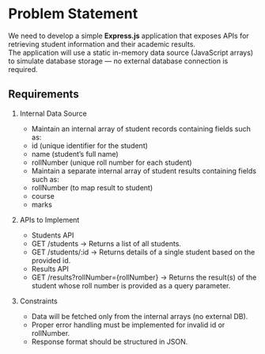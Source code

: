 # Problem Statement

We need to develop a simple **Express.js** application that exposes APIs for retrieving student information and their academic results. <br> 
The application will use a static in-memory data source (JavaScript arrays) to simulate database storage — no external database connection is required.

## Requirements
1.	Internal Data Source
	-	Maintain an internal array of student records containing fields such as:
	-	id (unique identifier for the student)
	-	name (student’s full name)
	-	rollNumber (unique roll number for each student)
	-	Maintain a separate internal array of student results containing fields such as:
	-	rollNumber (to map result to student)
	-	course
	-	marks

2.	APIs to Implement
	-	Students API
	-	GET /students → Returns a list of all students.
	-	GET /students/:id → Returns details of a single student based on the provided id.
	-	Results API
	-	GET /results?rollNumber={rollNumber} → Returns the result(s) of the student whose roll number is provided as a query parameter.
	
3.	Constraints
	-	Data will be fetched only from the internal arrays (no external DB).
    -	Proper error handling must be implemented for invalid id or rollNumber.
	-	Response format should be structured in JSON.
